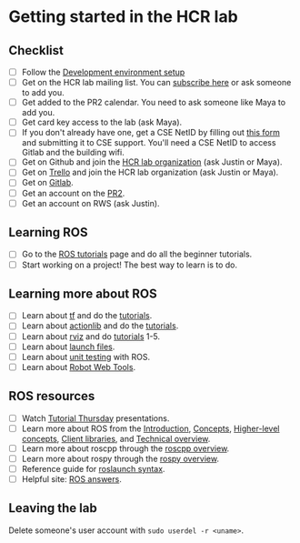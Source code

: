 # Getting started in the HCR lab

## Checklist
- [ ] Follow the [Development environment setup](https://github.com/hcrlab/wiki/tree/master/development_environment_setup)
- [ ] Get on the HCR lab mailing list. You can [subscribe here](https://mailman.cs.washington.edu/mailman/listinfo/hcrlab) or ask someone to add you.
- [ ] Get added to the PR2 calendar. You need to ask someone like Maya to add you.
- [ ] Get card key access to the lab (ask Maya).
- [ ] If you don't already have one, get a CSE NetID by filling out [this form](https://www.cs.washington.edu/lab/support/accountapp30.pdf) and submitting it to CSE support. You'll need a CSE NetID to access Gitlab and the building wifi.
- [ ] Get on Github and join the [HCR lab organization](https://github.com/hcrlab) (ask Justin or Maya).
- [ ] Get on [Trello](https://trello.com) and join the HCR lab organization (ask Justin or Maya).
- [ ] Get on [Gitlab](https://gitlab.cs.washington.edu/).
- [ ] Get an account on the [PR2](https://github.com/hcrlab/wiki/blob/master/development_environment_setup/pr2.md).
- [ ] Get an account on RWS (ask Justin).

## Learning ROS
- [ ] Go to the [ROS tutorials](http://wiki.ros.org/ROS/Tutorials) page and do all the beginner tutorials.
- [ ] Start working on a project! The best way to learn is to do.

## Learning more about ROS
- [ ] Learn about [tf](http://wiki.ros.org/tf) and do the [tutorials](http://wiki.ros.org/tf/Tutorials).
- [ ] Learn about [actionlib](http://wiki.ros.org/actionlib) and do the [tutorials](http://wiki.ros.org/actionlib/Tutorials).
- [ ] Learn about [rviz](http://wiki.ros.org/rviz) and do [tutorials](http://wiki.ros.org/rviz/Tutorials) 1-5.
- [ ] Learn about [launch files](http://wiki.ros.org/roslaunch).
- [ ] Learn about [unit testing](http://wiki.ros.org/UnitTesting) with ROS.
- [ ] Learn about [Robot Web Tools](http://robotwebtools.org/).

## ROS resources
- [ ] Watch [Tutorial Thursday](https://github.com/hcrlab/wiki#tutorials--presentations) presentations.
- [ ] Learn more about ROS from the [Introduction](http://wiki.ros.org/ROS/Introduction), [Concepts](http://wiki.ros.org/ROS/Concepts), [Higher-level concepts](http://wiki.ros.org/ROS/Higher-Level%20Concepts), [Client libraries](http://wiki.ros.org/Client%20Libraries), and [Technical overview](http://wiki.ros.org/ROS/Technical%20Overview).
- [ ] Learn more about roscpp through the [roscpp overview](http://wiki.ros.org/roscpp/Overview).
- [ ] Learn more about rospy through the [rospy overview](http://wiki.ros.org/rospy/Overview).
- [ ] Reference guide for [roslaunch syntax](http://wiki.ros.org/roslaunch/XML).
- [ ] Helpful site: [ROS answers](http://answers.ros.org/questions/).

## Leaving the lab
Delete someone's user account with `sudo userdel -r <uname>`.
